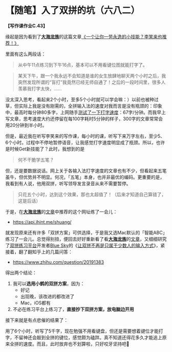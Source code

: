 # 【随笔】入了双拼的坑（六八二）

**【写作课作业C.43】**

缘起是因为看到了[**大海龙族**](https://zuopin.xin/authors/1310f333dd74c61da95bd3e292395281436c31a8)的这篇文章[《一个让你一劳永逸的小技能？李笑来也推荐！》](https://zuopin.xin/posts/761ed8deb3cf764b9e93ccab5dc18e5c68229283bd4fe04f253432969724eca7)

里面有这么两段话：

> 从中午11点练习到下午16点，基本可以不用看键位图就能打字了。

> 某天下午，跟一个我永远不会知道是谁的女生放肆地聊天两个小时之后，我突然发现所谓的“盲打”我竟然已经无师自通了！之后的一段时间里，很多人羡慕我打字太快，……

没太深入思考，看起来2个小时，至多5个小时就可以学会嘛：）以前也被种过草，但实际上我是没有刚需的，全拼输入法的速度对我而言是没有瓶颈的：印象中，最高时每分钟80多字，上网随手[测试了一下打字速度](https://dazi.kukuw.com/)：67字/分钟。而我早上写文章，思考速度大约还停留在每100字耗时5分钟的样子，300字的文章常常会用20分钟到半小时。

但是，最近我在听写李笑来的写作课，每小时的课，听写下来万字左右，至少5、6个小时。过程中不停地暂停语音，让我感觉打字速度明显成了瓶颈。所以，也许是时候Get新技能了？此时，我想到的是

> 何不干脆学五笔？

但，还是要数据说话。网上关于各输入法打字速度的文章也有不少，但看起来五笔虽牛，但优势并不明显。何况，「五笔」本身，也并非最优的编码。更重要的是，我看到有人说，他用双拼，听写领导发言录音从来不需要暂停。

> 只花五个小时，达到这个效果，那也太超值了！（后来才知道自己算错了，这是后话）

于是，在[**大海龙族**](https://zuopin.xin/authors/1310f333dd74c61da95bd3e292395281436c31a8)的[文章](https://zuopin.xin/posts/761ed8deb3cf764b9e93ccab5dc18e5c68229283bd4fe04f253432969724eca7)中推荐的这个网址练了一会儿：

* https://api.ihint.me/shuang/

就发现原来还有许多「双拼方案」可供选择，于是我又选Mac默认的「智能ABC」练习了一会儿。总觉得别扭，便回去好好重新看了看[**大海龙族**](https://zuopin.xin/authors/1310f333dd74c61da95bd3e292395281436c31a8)的[文章](https://zuopin.xin/posts/761ed8deb3cf764b9e93ccab5dc18e5c68229283bd4fe04f253432969724eca7)，又细细研究了[双拼练习平台](https://api.ihint.me/shuang/)开发者[Blue Sky](https://sspai.com/u/lfs0ns5f/updates)的《[让双拼不再是只属于少数人的输入方式](https://sspai.com/post/42667)》，紧接着，翻了翻知乎上的几篇问答：

* https://www.zhihu.com/question/20191383

得出两个结论：

1. 我可以**选用小鹤的双拼方案**，因为：
   - 好记
   - 出现晚，该改进的都改进了
   - Mac，iOS都有
2. 不必在练习平台上练习了，**直接抄下双拼方案，放电脑边开用**

接下来就是有点悲催的结果了：

用了6个小时，听写了5千字，现在勉强不用看键盘，但还是需要想着键位才能打字，不留神还会敲到全拼的键位，感觉颇为磕跘。真不知道还得花多久才能追上原来全拼的速度。而且，此时放弃也不划算啦，只好咬牙坚持吧💪

